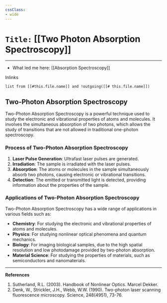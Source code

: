 ```yaml
---
cssClass:
- wide
---
```


# `Title:` [[Two Photon Absorption Spectroscopy]]
--- 

- What led me here: [[Absorption Spectroscopy]]

Inlinks
```dataview 
list from [[#this.file.name]] and !outgoing([[# this.file.name]]) 
```
## Two-Photon Absorption Spectroscopy
Two-Photon Absorption Spectroscopy is a powerful technique used to study the electronic and vibrational properties of atoms and molecules. It involves the simultaneous absorption of two
photons, which allows the study of transitions that are not allowed in traditional one-photon
spectroscopy.
### Process of Two-Photon Absorption Spectroscopy
1. **Laser Pulse Generation**: Ultrafast laser pulses are generated.
2. **Irradiation**: The sample is irradiated with the laser pulses.
3. **Absorption**: The atoms or molecules in the sample simultaneously absorb two photons, causing electronic or vibrational transitions.
4. **Detection**: The emitted or transmitted light is detected, providing information about the
properties of the sample.
### Applications of Two-Photon Absorption Spectroscopy
Two-Photon Absorption Spectroscopy has a wide range of applications in various fields such as:
- **Chemistry**: For studying the electronic and vibrational properties of atoms and molecules.
- **Physics**: For studying nonlinear optical phenomena and quantum mechanics.
- **Biology**: For imaging biological samples, due to the high spatial resolution and low photodamage provided by two-photon absorption.
- **Material Science**: For studying the properties of materials, such as semiconductors and
nanomaterials.
---

**References**
1. Sutherland, R.L. (2003). Handbook of Nonlinear Optics. Marcel Dekker.
2. Denk, W., Strickler, J.H., Webb, W.W. (1990). Two-photon laser scanning fluorescence microscopy. Science, 248(4951), 73-76.